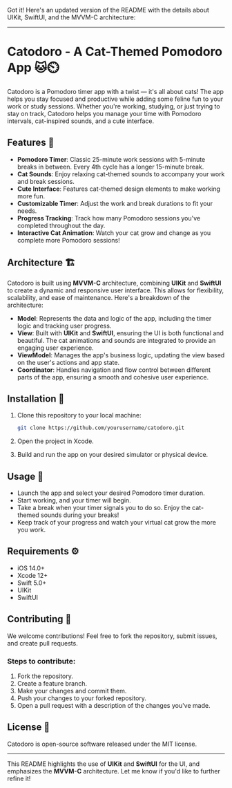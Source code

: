 Got it! Here's an updated version of the README with the details about UIKit, SwiftUI, and the MVVM-C architecture:

---

# Catodoro - A Cat-Themed Pomodoro App 🐱⏲️

Catodoro is a Pomodoro timer app with a twist — it's all about cats! The app helps you stay focused and productive while adding some feline fun to your work or study sessions. Whether you're working, studying, or just trying to stay on track, Catodoro helps you manage your time with Pomodoro intervals, cat-inspired sounds, and a cute interface.

## Features 🐾
- **Pomodoro Timer**: Classic 25-minute work sessions with 5-minute breaks in between. Every 4th cycle has a longer 15-minute break.
- **Cat Sounds**: Enjoy relaxing cat-themed sounds to accompany your work and break sessions.
- **Cute Interface**: Features cat-themed design elements to make working more fun.
- **Customizable Timer**: Adjust the work and break durations to fit your needs.
- **Progress Tracking**: Track how many Pomodoro sessions you've completed throughout the day.
- **Interactive Cat Animation**: Watch your cat grow and change as you complete more Pomodoro sessions!

## Architecture 🏗️

Catodoro is built using **MVVM-C** architecture, combining **UIKit** and **SwiftUI** to create a dynamic and responsive user interface. This allows for flexibility, scalability, and ease of maintenance. Here's a breakdown of the architecture:

- **Model**: Represents the data and logic of the app, including the timer logic and tracking user progress.
- **View**: Built with **UIKit** and **SwiftUI**, ensuring the UI is both functional and beautiful. The cat animations and sounds are integrated to provide an engaging user experience.
- **ViewModel**: Manages the app's business logic, updating the view based on the user's actions and app state.
- **Coordinator**: Handles navigation and flow control between different parts of the app, ensuring a smooth and cohesive user experience.

## Installation 📲

1. Clone this repository to your local machine:
   ```bash
   git clone https://github.com/yourusername/catodoro.git
   ```

2. Open the project in Xcode.

3. Build and run the app on your desired simulator or physical device.

## Usage 🐾

- Launch the app and select your desired Pomodoro timer duration.
- Start working, and your timer will begin.
- Take a break when your timer signals you to do so. Enjoy the cat-themed sounds during your breaks!
- Keep track of your progress and watch your virtual cat grow the more you work.

## Requirements ⚙️
- iOS 14.0+
- Xcode 12+
- Swift 5.0+
- UIKit
- SwiftUI

## Contributing 🤝
We welcome contributions! Feel free to fork the repository, submit issues, and create pull requests.

### Steps to contribute:
1. Fork the repository.
2. Create a feature branch.
3. Make your changes and commit them.
4. Push your changes to your forked repository.
5. Open a pull request with a description of the changes you've made.

## License 📄
Catodoro is open-source software released under the MIT license.

---

This README highlights the use of **UIKit** and **SwiftUI** for the UI, and emphasizes the **MVVM-C** architecture. Let me know if you'd like to further refine it!
